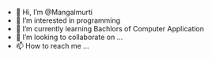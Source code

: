 - 👋 Hi, I’m @Mangalmurti
- 👀 I’m interested in programming
- 🌱 I’m currently learning Bachlors of Computer Application
- 💞️ I’m looking to collaborate on ...
- 📫 How to reach me ...

<!---
Mangalmurtiw/Mangalmurtiw is a ✨ special ✨ repository because its `README.md` (this file) appears on your GitHub profile.
You can click the Preview link to take a look at your changes.
--->

